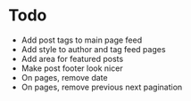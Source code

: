 # Todo
- Add post tags to main page feed
- Add style to author and tag feed pages
- Add area for featured posts
- Make post footer look nicer
- On pages, remove date
- On pages, remove previous next pagination
